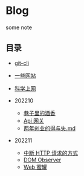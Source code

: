 # Blog

some note

## 目录

- [git-cli](./old/git-cli.md)
- [一些网站](./old/一些网站.md)
- [科学上网](./old/科学上网/科学上网.md)

- 202210
  - [巷子里的酒香](./202210/巷子里的酒香.md)
  - [Api 网关](./202210/Api网关.md)
  - [两年创业的得与失.md](./202210/两年创业的得与失.md)
- 202211
  - [中断 HTTP 请求的方式](./202211/中断HTTP请求.md)
  - [DOM Observer](./202211/Observer.md)
  - [Web 蜜罐](./202211/Web蜜罐.md)
